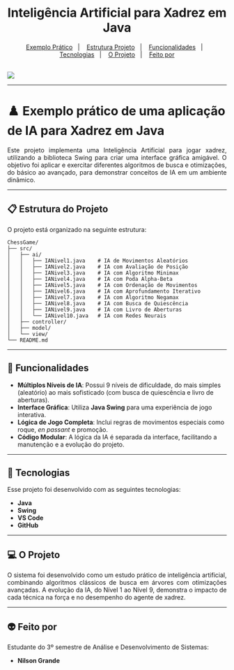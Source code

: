 <h1 align="center"> Inteligência Artificial para Xadrez em Java </h1>

<p align="center">
  <a href="#-exemplo-prático-de-uma-aplicação-de-ia-para-xadrez-em-java">Exemplo Prático</a>&nbsp;&nbsp;&nbsp;|&nbsp;&nbsp;&nbsp;
  <a href="#-estrutura-do-projeto">Estrutura Projeto</a>&nbsp;&nbsp;&nbsp;|&nbsp;&nbsp;&nbsp;
  <a href="#-funcionalidades">Funcionalidades</a>&nbsp;&nbsp;&nbsp;|&nbsp;&nbsp;&nbsp;
  <a href="#-tecnologias">Tecnologias</a>&nbsp;&nbsp;&nbsp;|&nbsp;&nbsp;&nbsp;
  <a href="#-o-projeto">O Projeto</a>&nbsp;&nbsp;&nbsp;|&nbsp;&nbsp;&nbsp;
  <a href="#-feito-por">Feito por</a>
</p>
<br>

<a href="https://github.com/Ncgrande">
  <img align="center" src="https://img.shields.io/static/v1?label=github&message=NilsonGrande&color=7159c1&style=for-the-badge&logo=ghost"/>
</a>

---

# ♟️ Exemplo prático de uma aplicação de IA para Xadrez em Java

<p align="justify">
Este projeto implementa uma Inteligência Artificial para jogar xadrez, utilizando a biblioteca Swing para criar uma interface gráfica amigável. O objetivo foi aplicar e exercitar diferentes algoritmos de busca e otimizações, do básico ao avançado, para demonstrar conceitos de IA em um ambiente dinâmico.
</p>

---

## 📋 Estrutura do Projeto

O projeto está organizado na seguinte estrutura:

```
ChessGame/
├── src/
│   ├── ai/
│   │   ├── IANivel1.java    # IA de Movimentos Aleatórios
│   │   ├── IANivel2.java    # IA com Avaliação de Posição
│   │   ├── IANivel3.java    # IA com Algoritmo Minimax
│   │   ├── IANivel4.java    # IA com Poda Alpha-Beta
│   │   ├── IANivel5.java    # IA com Ordenação de Movimentos
│   │   ├── IANivel6.java    # IA com Aprofundamento Iterativo
│   │   ├── IANivel7.java    # IA com Algoritmo Negamax
│   │   ├── IANivel8.java    # IA com Busca de Quiescência
│   │   ├── IANivel9.java    # IA com Livro de Aberturas
│   │   └── IANivel10.java   # IA com Redes Neurais
│   ├── controller/
│   ├── model/
│   └── view/
└── README.md
```


---

## 📌 Funcionalidades

- **Múltiplos Níveis de IA**: Possui 9 níveis de dificuldade, do mais simples (aleatório) ao mais sofisticado (com busca de quiescência e livro de aberturas).
- **Interface Gráfica**: Utiliza **Java Swing** para uma experiência de jogo interativa.
- **Lógica de Jogo Completa**: Inclui regras de movimentos especiais como roque, *en passant* e promoção.
- **Código Modular**: A lógica da IA é separada da interface, facilitando a manutenção e a evolução do projeto.

---

## 🚀 Tecnologias

Esse projeto foi desenvolvido com as seguintes tecnologias:

- **Java**
- **Swing**
- **VS Code**
- **GitHub**

---

## 💻 O Projeto

<p align="justify">
O sistema foi desenvolvido como um estudo prático de inteligência artificial, combinando algoritmos clássicos de busca em árvores com otimizações avançadas. A evolução da IA, do Nível 1 ao Nível 9, demonstra o impacto de cada técnica na força e no desempenho do agente de xadrez.
</p>

---

## 👽 Feito por

Estudante do 3º semestre de Análise e Desenvolvimento de Sistemas:

- **Nilson Grande**

